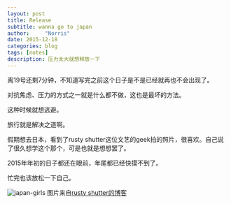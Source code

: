 ```yaml
---
layout: post
title: Release
subtitle: wanna go to japan
author:     "Norris"
date: 2015-12-18
categories: blog
tags: [notes]
description: 压力太大就想释放一下
---
```

离19号还剩7分钟，不知道写完之前这个日子是不是已经就再也不会出现了。

对抗焦虑、压力的方式之一就是什么都不做，这也是最坏的方法。

这种时候就想逃避。

旅行就是解决之道啊。

假期想去日本，看到了rusty shutter这位文艺的geek拍的照片，很喜欢。自己说了很久想学这个那个，可是也就是想想罢了。

2015年年初的日子都还在眼前，年尾都已经快摸不到了。

忙完也该放松一下自己。


![japan-girls](https://raw.githubusercontent.com/Norris-Niu/Images/master/japan-girls.jpg)
图片来自[rusty shutter的博客](http://www.foto.lhzhang.com)